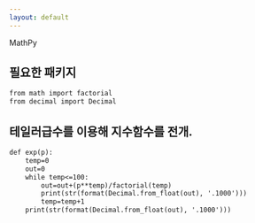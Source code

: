 ```yaml
---
layout: default
---
```


MathPy  

## 필요한 패키지
```markdown
from math import factorial
from decimal import Decimal
```

## 테일러급수를 이용해 지수함수를 전개.
```markdown
def exp(p):
    temp=0
    out=0
    while temp<=100:
        out=out+(p**temp)/factorial(temp)
        print(str(format(Decimal.from_float(out), '.1000')))
        temp=temp+1
    print(str(format(Decimal.from_float(out), '.1000')))
```


